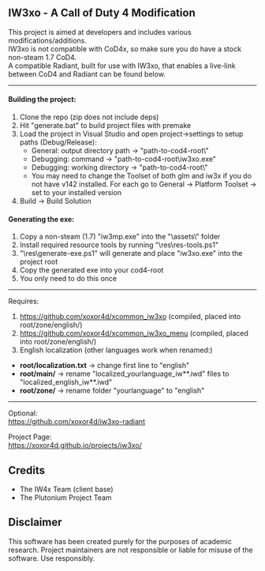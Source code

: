 ## IW3xo - A Call of Duty 4 Modification
This project is aimed at developers and includes various modifications/additions.  
IW3xo is not compatible with CoD4x, so make sure you do have a stock non-steam 1.7 CoD4.  
A compatible Radiant, built for use with IW3xo, that enables a live-link between CoD4 and Radiant can be found below.

___

#### Building the project:
1. Clone the repo (zip does not include deps)
2. Hit "generate.bat" to build project files with premake
3. Load the project in Visual Studio and open project->settings to setup paths (Debug/Release):
   - General: output directory path -> "path-to-cod4-root\\"
   - Debugging: command -> "path-to-cod4-root\iw3xo.exe"
   - Debugging: working directory -> "path-to-cod4-root\\"
   - You may need to change the Toolset of both glm and iw3x if you do not have v142 installed. For each go to General -> Platform Toolset -> set to your installed version
4. Build -> Build Solution
   
#### Generating the exe:   
1. Copy a non-steam (1.7) "iw3mp.exe" into the "\assets\\" folder
2. Install required resource tools by running "\res\res-tools.ps1"
3. "\res\generate-exe.ps1" will generate and place "iw3xo.exe" into the project root
4. Copy the generated exe into your cod4-root
5. You only need to do this once

___

Requires:
1. https://github.com/xoxor4d/xcommon_iw3xo (compiled, placed into root/zone/english/)
2. https://github.com/xoxor4d/xcommon_iw3xo_menu (compiled, placed into root/zone/english/)
3. English localization (other languages work when renamed:)
  - __root/localization.txt__ -> change first line to "english"
  - __root/main/__ -> rename "localized_yourlanguage_iw**.iwd" files to "localized_english_iw**.iwd"
  - __root/zone/__ -> rename folder "yourlanguage" to "english"

___

Optional:  
https://github.com/xoxor4d/iw3xo-radiant

Project Page:  
https://xoxor4d.github.io/projects/iw3xo/

## Credits
- The IW4x Team (client base)
- The Plutonium Project Team

## Disclaimer
This software has been created purely for the purposes of academic research. Project maintainers are not responsible or liable for misuse of the software. Use responsibly.
